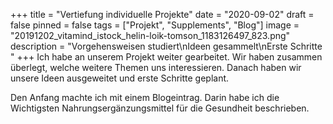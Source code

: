 +++
title = "Vertiefung individuelle Projekte"
date = "2020-09-02"
draft = false
pinned = false
tags = ["Projekt", "Supplements", "Blog"]
image = "20191202_vitamind_istock_helin-loik-tomson_1183126497_823.png"
description = "Vorgehensweisen studiert\nIdeen gesammelt\nErste Schritte "
+++
Ich habe an unserem Projekt weiter gearbeitet. Wir haben zusammen überlegt, welche weitere Themen uns interessieren. Danach haben wir unsere Ideen ausgeweitet und erste Schritte geplant.

Den Anfang machte ich mit einem Blogeintrag. Darin habe ich die Wichtigsten Nahrungsergänzungsmittel für die Gesundheit beschrieben.